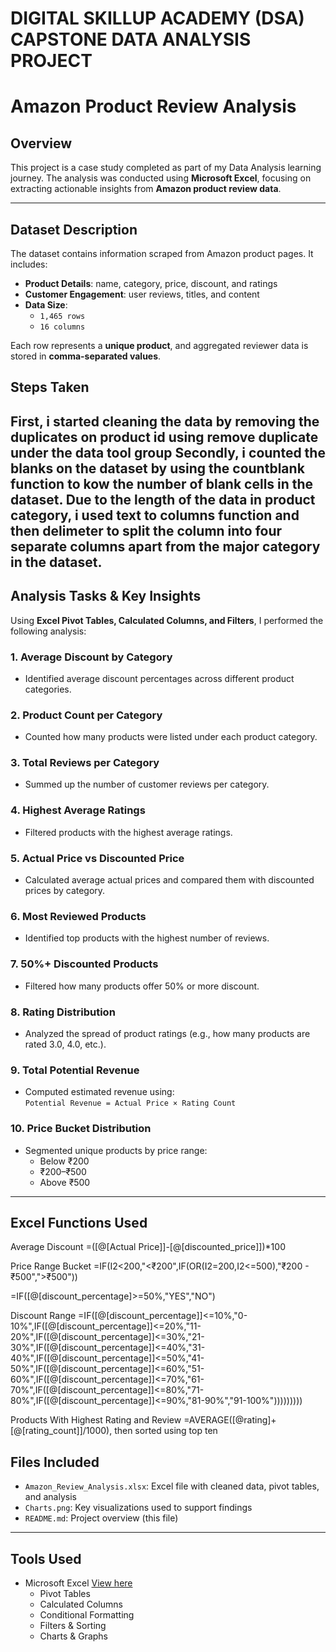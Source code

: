 # DIGITAL SKILLUP ACADEMY (DSA) CAPSTONE DATA ANALYSIS PROJECT 

#  Amazon Product Review Analysis

##  Overview

This project is a case study completed as part of my Data Analysis learning journey. The analysis was conducted using **Microsoft Excel**, focusing on extracting actionable insights from **Amazon product review data**. 

---

##  Dataset Description

The dataset contains information scraped from Amazon product pages. It includes:

- **Product Details**: name, category, price, discount, and ratings  
- **Customer Engagement**: user reviews, titles, and content  
- **Data Size**:  
  - `1,465 rows`  
  - `16 columns`

Each row represents a **unique product**, and aggregated reviewer data is stored in **comma-separated values**.

## Steps Taken
First, i started cleaning the data by removing the duplicates on product id using **remove duplicate** under the data tool group
Secondly, i counted the blanks on the dataset by using the **countblank function** to kow the number of blank cells in the dataset.
Due to the length of the data in product category, i used text to **columns function** and then delimeter to split the column into four separate columns apart from the major category in the dataset. 
---

##  Analysis Tasks & Key Insights

Using **Excel Pivot Tables, Calculated Columns, and Filters**, I performed the following analysis:

### 1.  Average Discount by Category  
- Identified average discount percentages across different product categories.

### 2.  Product Count per Category  
- Counted how many products were listed under each product category.

### 3.  Total Reviews per Category  
- Summed up the number of customer reviews per category.

### 4.  Highest Average Ratings  
- Filtered products with the highest average ratings.

### 5.  Actual Price vs Discounted Price  
- Calculated average actual prices and compared them with discounted prices by category.

### 6.  Most Reviewed Products  
- Identified top products with the highest number of reviews.

### 7.  50%+ Discounted Products  
- Filtered how many products offer 50% or more discount.

### 8.  Rating Distribution  
- Analyzed the spread of product ratings (e.g., how many products are rated 3.0, 4.0, etc.).

### 9.  Total Potential Revenue  
- Computed estimated revenue using:  
  `Potential Revenue = Actual Price × Rating Count`

### 10.  Price Bucket Distribution  
- Segmented unique products by price range:  
  - Below ₹200  
  - ₹200–₹500  
  - Above ₹500  

---

## Excel Functions Used
Average Discount
=([@[Actual Price]]-[@[discounted_price]])*100

Price Range Bucket
=IF(I2<200,"<₹200",IF(OR(I2=200,I2<=500),"₹200 - ₹500",">₹500"))

=IF([@[discount_percentage]>=50%,"YES","NO")

Discount Range
=IF([@[discount_percentage]]<=10%,"0-10%",IF([@[discount_percentage]]<=20%,"11-20%",IF([@[discount_percentage]]<=30%,"21-30%",IF([@[discount_percentage]]<=40%,"31-40%",IF([@[discount_percentage]]<=50%,"41-50%",IF([@[discount_percentage]]<=60%,"51-60%",IF([@[discount_percentage]]<=70%,"61-70%",IF([@[discount_percentage]]<=80%,"71-80%",IF([@[discount_percentage]]<=90%,"81-90%","91-100%")))))))))

Products With Highest Rating and Review
=AVERAGE([@rating]+[@[rating_count]]/1000), then sorted using top ten

##  Files Included

- `Amazon_Review_Analysis.xlsx`: Excel file with cleaned data, pivot tables, and analysis
- `Charts.png`: Key visualizations used to support findings
- `README.md`: Project overview (this file)

---

##  Tools Used

- Microsoft Excel  [View here](https://github.com/SirKola22/DIGITAL-SKILLUP-ACADEMY-DSA-Amazon-Procuct-Review-Analysis/blob/main/DSA%20CAPSTONE%20AMAZON%20FINAL%20PROJECT%20SUBMISSION.xlsx) 
  - Pivot Tables  
  - Calculated Columns  
  - Conditional Formatting  
  - Filters & Sorting  
  - Charts & Graphs
